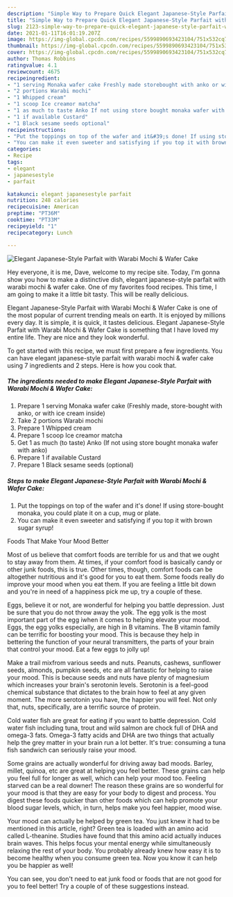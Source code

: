 ```yaml
---
description: "Simple Way to Prepare Quick Elegant Japanese-Style Parfait with Warabi Mochi &amp;amp; Wafer Cake"
title: "Simple Way to Prepare Quick Elegant Japanese-Style Parfait with Warabi Mochi &amp;amp; Wafer Cake"
slug: 2123-simple-way-to-prepare-quick-elegant-japanese-style-parfait-with-warabi-mochi-and-amp-wafer-cake
date: 2021-01-11T16:01:19.207Z
image: https://img-global.cpcdn.com/recipes/5599890693423104/751x532cq70/elegant-japanese-style-parfait-with-warabi-mochi-wafer-cake-recipe-main-photo.jpg
thumbnail: https://img-global.cpcdn.com/recipes/5599890693423104/751x532cq70/elegant-japanese-style-parfait-with-warabi-mochi-wafer-cake-recipe-main-photo.jpg
cover: https://img-global.cpcdn.com/recipes/5599890693423104/751x532cq70/elegant-japanese-style-parfait-with-warabi-mochi-wafer-cake-recipe-main-photo.jpg
author: Thomas Robbins
ratingvalue: 4.1
reviewcount: 4675
recipeingredient:
- "1 serving Monaka wafer cake Freshly made storebought with anko or with ice cream inside"
- "2 portions Warabi mochi"
- "1 Whipped cream"
- "1 scoop Ice creamor matcha"
- "1 as much to taste Anko If not using store bought monaka wafer with anko"
- "1 if available Custard"
- "1 Black sesame seeds optional"
recipeinstructions:
- "Put the toppings on top of the wafer and it&#39;s done! If using store-bought monaka, you could plate it on a cup, mug or plate."
- "You can make it even sweeter and satisfying if you top it with brown sugar syrup!"
categories:
- Recipe
tags:
- elegant
- japanesestyle
- parfait

katakunci: elegant japanesestyle parfait 
nutrition: 248 calories
recipecuisine: American
preptime: "PT36M"
cooktime: "PT33M"
recipeyield: "1"
recipecategory: Lunch

---
```



![Elegant Japanese-Style Parfait with Warabi Mochi &amp; Wafer Cake](https://img-global.cpcdn.com/recipes/5599890693423104/751x532cq70/elegant-japanese-style-parfait-with-warabi-mochi-wafer-cake-recipe-main-photo.jpg)

Hey everyone, it is me, Dave, welcome to my recipe site. Today, I'm gonna show you how to make a distinctive dish, elegant japanese-style parfait with warabi mochi &amp; wafer cake. One of my favorites food recipes. This time, I am going to make it a little bit tasty. This will be really delicious.

Elegant Japanese-Style Parfait with Warabi Mochi &amp; Wafer Cake is one of the most popular of current trending meals on earth. It is enjoyed by millions every day. It is simple, it is quick, it tastes delicious. Elegant Japanese-Style Parfait with Warabi Mochi &amp; Wafer Cake is something that I have loved my entire life. They are nice and they look wonderful.




To get started with this recipe, we must first prepare a few ingredients. You can have elegant japanese-style parfait with warabi mochi &amp; wafer cake using 7 ingredients and 2 steps. Here is how you cook that.

<!--inarticleads1-->

##### The ingredients needed to make Elegant Japanese-Style Parfait with Warabi Mochi &amp; Wafer Cake:

1. Prepare 1 serving Monaka wafer cake (Freshly made, store-bought with anko, or with ice cream inside)
1. Take 2 portions Warabi mochi
1. Prepare 1 Whipped cream
1. Prepare 1 scoop Ice creamor matcha
1. Get 1 as much (to taste) Anko (If not using store bought monaka wafer with anko)
1. Prepare 1 if available Custard
1. Prepare 1 Black sesame seeds (optional)




<!--inarticleads2-->

##### Steps to make Elegant Japanese-Style Parfait with Warabi Mochi &amp; Wafer Cake:

1. Put the toppings on top of the wafer and it&#39;s done! If using store-bought monaka, you could plate it on a cup, mug or plate.
1. You can make it even sweeter and satisfying if you top it with brown sugar syrup!




Foods That Make Your Mood Better


Most of us believe that comfort foods are terrible for us and that we ought to stay away from them. At times, if your comfort food is basically candy or other junk foods, this is true. Other times, though, comfort foods can be altogether nutritious and it's good for you to eat them. Some foods really do improve your mood when you eat them. If you are feeling a little bit down and you're in need of a happiness pick me up, try a couple of these.

Eggs, believe it or not, are wonderful for helping you battle depression. Just be sure that you do not throw away the yolk. The egg yolk is the most important part of the egg iwhen it comes to helping elevate your mood. Eggs, the egg yolks especially, are high in B vitamins. The B vitamin family can be terrific for boosting your mood. This is because they help in bettering the function of your neural transmitters, the parts of your brain that control your mood. Eat a few eggs to jolly up!

Make a trail mixfrom various seeds and nuts. Peanuts, cashews, sunflower seeds, almonds, pumpkin seeds, etc are all fantastic for helping to raise your mood. This is because seeds and nuts have plenty of magnesium which increases your brain's serotonin levels. Serotonin is a feel-good chemical substance that dictates to the brain how to feel at any given moment. The more serotonin you have, the happier you will feel. Not only that, nuts, specifically, are a terrific source of protein.

Cold water fish are great for eating if you want to battle depression. Cold water fish including tuna, trout and wild salmon are chock full of DHA and omega-3 fats. Omega-3 fatty acids and DHA are two things that actually help the grey matter in your brain run a lot better. It's true: consuming a tuna fish sandwich can seriously raise your mood. 

Some grains are actually wonderful for driving away bad moods. Barley, millet, quinoa, etc are great at helping you feel better. These grains can help you feel full for longer as well, which can help your mood too. Feeling starved can be a real downer! The reason these grains are so wonderful for your mood is that they are easy for your body to digest and process. You digest these foods quicker than other foods which can help promote your blood sugar levels, which, in turn, helps make you feel happier, mood wise.

Your mood can actually be helped by green tea. You just knew it had to be mentioned in this article, right? Green tea is loaded with an amino acid called L-theanine. Studies have found that this amino acid actually induces brain waves. This helps focus your mental energy while simultaneously relaxing the rest of your body. You probably already knew how easy it is to become healthy when you consume green tea. Now you know it can help you be happier as well!

You can see, you don't need to eat junk food or foods that are not good for you to feel better! Try  a  couple of  of  these  suggestions  instead.

